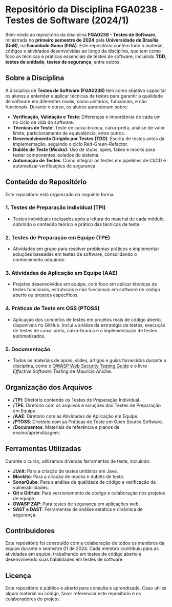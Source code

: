 # Repositório da Disciplina FGA0238 - Testes de Software (2024/1)

Bem-vindo ao repositório da disciplina **FGA0238 - Testes de Software**, ministrada no **primeiro semestre de 2024** pela **Universidade de Brasília (UnB)**, na **Faculdade Gama (FGA)**. Este repositório contém todo o material, códigos e atividades desenvolvidas ao longo da disciplina, que tem como foco as técnicas e práticas essenciais de testes de software, incluindo **TDD**, **testes de unidade**, **testes de segurança**, entre outros.

## Sobre a Disciplina

A disciplina de **Testes de Software (FGA0238)** tem como objetivo capacitar os alunos a entender e aplicar técnicas de testes para garantir a qualidade de software em diferentes níveis, como unitários, funcionais, e não funcionais. Durante o curso, os alunos aprenderam sobre:

- **Verificação, Validação e Teste**: Diferenças e importância de cada um no ciclo de vida do software.
- **Técnicas de Teste**: Teste de caixa-branca, caixa-preta, análise de valor limite, particionamento de equivalência, entre outros.
- **Desenvolvimento Dirigido por Testes (TDD)**: Escrita de testes antes da implementação, seguindo o ciclo Red-Green-Refactor.
- **Dublês de Teste (Mocks)**: Uso de stubs, spies, fakes e mocks para testar componentes isolados do sistema.
- **Automação de Testes**: Como integrar os testes em pipelines de CI/CD e automatizar verificações de segurança.

## Conteúdo do Repositório

Este repositório está organizado da seguinte forma:

### 1. **Testes de Preparação Individual (TPI)**
  - Testes individuais realizados após a leitura do material de cada módulo, cobrindo o conteúdo teórico e prático das técnicas de teste.
  
### 2. **Testes de Preparação em Equipe (TPE)**
  - Atividades em grupo para resolver problemas práticos e implementar soluções baseadas em testes de software, consolidando o conhecimento adquirido.

### 3. **Atividades de Aplicação em Equipe (AAE)**
  - Projetos desenvolvidos em equipe, com foco em aplicar técnicas de testes funcionais, estruturais e não funcionais em software de código aberto ou projetos específicos.

### 4. **Práticas de Teste em OSS (PTOSS)**
  - Aplicação dos conceitos de testes em projetos reais de código aberto, disponíveis no GitHub. Inclui a análise da estratégia de testes, execução de testes de caixa-preta, caixa-branca e a implementação de testes automatizados.

### 5. **Documentação**
  - Todos os materiais de apoio, slides, artigos e guias fornecidos durante a disciplina, como o [OWASP Web Security Testing Guide](https://owasp.org/www-project-web-security-testing-guide/v42/2-Introduction/) e o livro *Effective Software Testing* de Maurício Aniche.

## Organização dos Arquivos

- **/TPI**: Diretório contendo os Testes de Preparação Individual.
- **/TPE**: Diretório com os arquivos e soluções dos Testes de Preparação em Equipe.
- **/AAE**: Diretório com as Atividades de Aplicação em Equipe.
- **/PTOSS**: Diretório com as Práticas de Teste em Open Source Software.
- **/Documentos**: Materiais de referência e planos de ensino/aprendizagem.

## Ferramentas Utilizadas

Durante o curso, utilizamos diversas ferramentas de teste, incluindo:

- **JUnit**: Para a criação de testes unitários em Java.
- **Mockito**: Para a criação de mocks e dublês de teste.
- **SonarQube**: Para a análise de qualidade de código e verificação de vulnerabilidades.
- **Git e GitHub**: Para versionamento de código e colaboração nos projetos de equipe.
- **OWASP ZAP**: Para testes de segurança em aplicações web.
- **SAST e DAST**: Ferramentas de análise estática e dinâmica de segurança.

## Contribuidores

Este repositório foi construído com a colaboração de todos os membros da equipe durante o semestre 01 de 2024. Cada membro contribuiu para as atividades em equipe, trabalhando em testes de código aberto e desenvolvendo suas habilidades em testes de software.

## Licença

Este repositório é público e aberto para consulta e aprendizado. Caso utilize algum material ou código, favor referenciar este repositório e os colaboradores do projeto.